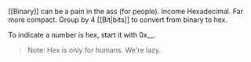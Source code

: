 [[Binary]] can be a pain in the ass (for people). Income Hexadecimal. Far more compact. Group by 4 [[Bit|bits]] to convert from binary to hex. 

To indicate a number is hex, start it with 0x__. 

> Note:
> Hex is only for humans. We're lazy. 